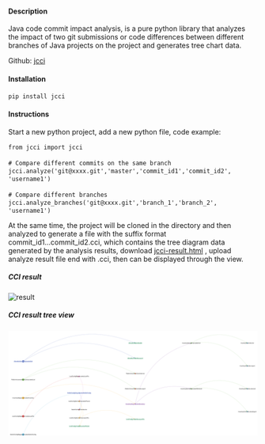 #### Description
Java code commit impact analysis, is a pure python library that analyzes the impact of two git submissions or code differences between different branches of Java projects on the project and generates tree chart data.

Github: [jcci](https://github.com/baikaishuipp/jcci)
#### Installation
```
pip install jcci
```

#### Instructions
Start a new python project, add a new python file, code example:

```
from jcci import jcci

# Compare different commits on the same branch
jcci.analyze('git@xxxx.git','master','commit_id1','commit_id2', 'username1')

# Compare different branches
jcci.analyze_branches('git@xxxx.git','branch_1','branch_2', 'username1')
```

At the same time, the project will be cloned in the directory and then analyzed to generate a file with the suffix format commit_id1...commit_id2.cci, which contains the tree diagram data generated by the analysis results, download [jcci-result.html](https://github.com/baikaishuipp/jcci/blob/main/jcci-result.html) , upload analyze result file end with .cci, then can be displayed through the view.

##### CCI result
![result](https://raw.githubusercontent.com/baikaishuipp/jcci/main/images/cci-result.png)

##### CCI result tree view
![treeView](https://raw.githubusercontent.com/baikaishuipp/jcci/main/images/cii-result-tree.png)
